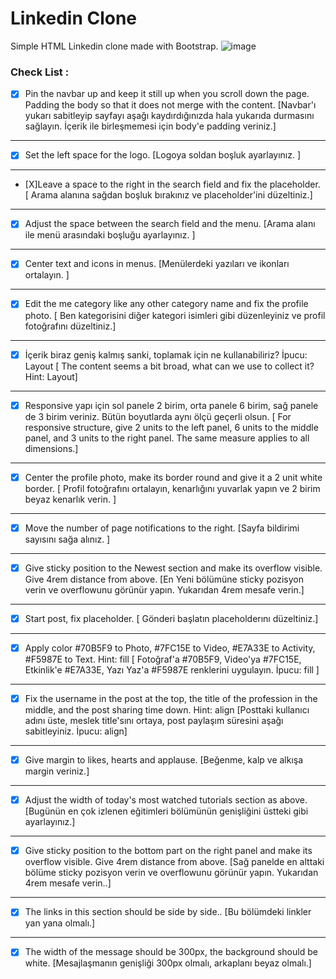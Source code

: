 # Linkedin Clone
Simple HTML Linkedin clone made with Bootstrap.
![image](https://user-images.githubusercontent.com/48786969/153592405-e795daab-d271-418d-a645-742e7e6a0880.png)

### Check List :
 - [X] Pin the navbar up and keep it still up when you scroll down the page. Padding the body so that it does not merge with the content.
[Navbar'ı yukarı sabitleyip sayfayı aşağı kaydırdığınızda hala yukarıda durmasını sağlayın. İçerik ile birleşmemesi için body'e padding veriniz.] 
----------
 - [X] Set the left space for the logo.
 [Logoya soldan boşluk ayarlayınız. ] 
----------
 - [X]Leave a space to the right in the search field and fix the placeholder.
 [ Arama alanına sağdan boşluk bırakınız ve placeholder'ini düzeltiniz.] 
----------
 - [X] Adjust the space between the search field and the menu.
[Arama alanı ile menü arasındaki boşluğu ayarlayınız. ]
----------
 - [X] Center text and icons in menus.
[Menülerdeki yazıları ve ikonları ortalayın. ] 
----------
 - [X] Edit the me category like any other category name and fix the profile photo.
[ Ben kategorisini diğer kategori isimleri gibi düzenleyiniz ve profil fotoğrafını düzeltiniz.]
---------
 - [X] İçerik biraz geniş kalmış sanki, toplamak için ne kullanabiliriz? İpucu: Layout
[ The content seems a bit broad, what can we use to collect it? Hint: Layout] 
----------
 - [X] Responsive yapı için sol panele 2 birim, orta panele 6 birim, sağ panele de 3 birim veriniz. Bütün boyutlarda aynı ölçü geçerli olsun.
[ For responsive structure, give 2 units to the left panel, 6 units to the middle panel, and 3 units to the right panel. The same measure applies to all dimensions.] 
----------
 - [X] Center the profile photo, make its border round and give it a 2 unit white border.
 [ Profil fotoğrafını ortalayın, kenarlığını yuvarlak yapın ve 2 birim beyaz kenarlık verin. ] 
---------
 - [X] Move the number of page notifications to the right.
 [Sayfa bildirimi sayısını sağa alınız. ]
---------
 - [X] Give sticky position to the Newest section and make its overflow visible. Give 4rem distance from above.
 [En Yeni bölümüne sticky pozisyon verin ve overflowunu görünür yapın. Yukarıdan 4rem mesafe verin.]
----------
 - [X] Start post, fix placeholder.
 [ Gönderi başlatın placeholderını düzeltiniz.] 
----------
 - [X] Apply color #70B5F9 to Photo, #7FC15E to Video, #E7A33E to Activity, #F5987E to Text. Hint: fill
 [ Fotoğraf'a #70B5F9, Video'ya #7FC15E, Etkinlik'e #E7A33E, Yazı Yaz'a #F5987E renklerini uygulayın. İpucu: fill ]
----------
 - [X] Fix the username in the post at the top, the title of the profession in the middle, and the post sharing time down. Hint: align
[Posttaki kullanıcı adını üste, meslek title'sını ortaya, post paylaşım süresini aşağı sabitleyiniz. İpucu: align]
---------
 - [X] Give margin to likes, hearts and applause.
 [Beğenme, kalp ve alkışa margin veriniz.]
---------
 - [X] Adjust the width of today's most watched tutorials section as above.
[Bugünün en çok izlenen eğitimleri bölümünün genişliğini üstteki gibi ayarlayınız.]
----------
 - [X] Give sticky position to the bottom part on the right panel and make its overflow visible. Give 4rem distance from above.
[Sağ panelde en alttaki bölüme sticky pozisyon verin ve overflowunu görünür yapın. Yukarıdan 4rem mesafe verin..]
---------
 - [X] The links in this section should be side by side..
 [Bu bölümdeki linkler yan yana olmalı.]
---------
 - [X] The width of the message should be 300px, the background should be white.
[Mesajlaşmanın genişliği 300px olmalı, arkaplanı beyaz olmalı.]
